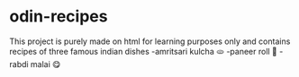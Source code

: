 # odin-recipes
This project is purely made on html for learning purposes only and contains recipes of three famous indian dishes 
-amritsari kulcha 🫓
-paneer roll 🌯
-rabdi malai 😋